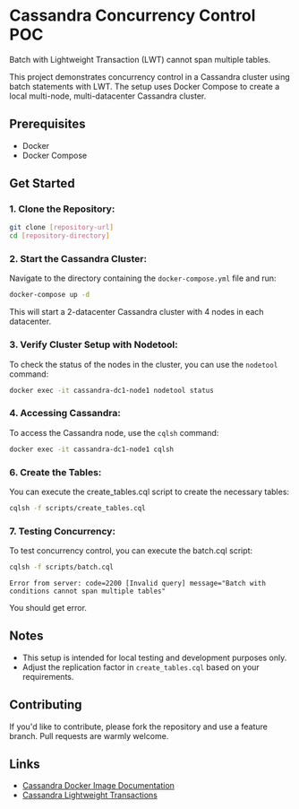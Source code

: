 # Cassandra Concurrency Control POC

Batch with Lightweight Transaction (LWT) cannot span multiple tables.

This project demonstrates concurrency control in a Cassandra cluster using batch statements with LWT. The setup uses Docker Compose to create a local multi-node, multi-datacenter Cassandra cluster.

## Prerequisites

- Docker
- Docker Compose

## Get Started

### 1. Clone the Repository:

```bash
git clone [repository-url]
cd [repository-directory]
```

### 2. Start the Cassandra Cluster:

Navigate to the directory containing the `docker-compose.yml` file and run:

```bash
docker-compose up -d
```

This will start a 2-datacenter Cassandra cluster with 4 nodes in each datacenter.

### 3. Verify Cluster Setup with Nodetool:

To check the status of the nodes in the cluster, you can use the `nodetool` command:

```bash
docker exec -it cassandra-dc1-node1 nodetool status
```

### 4. Accessing Cassandra:

To access the Cassandra node, use the `cqlsh` command:

```bash
docker exec -it cassandra-dc1-node1 cqlsh
```

### 6. Create the Tables:

You can execute the create_tables.cql script to create the necessary tables:

```bash
cqlsh -f scripts/create_tables.cql
````

### 7. Testing Concurrency:

To test concurrency control, you can execute the batch.cql script:

```bash
cqlsh -f scripts/batch.cql
```
```commandline
Error from server: code=2200 [Invalid query] message="Batch with conditions cannot span multiple tables"
```

You should get error.

## Notes

- This setup is intended for local testing and development purposes only.
- Adjust the replication factor in `create_tables.cql` based on your requirements.

## Contributing

If you'd like to contribute, please fork the repository and use a feature branch. Pull requests are warmly welcome.

## Links

- [Cassandra Docker Image Documentation](https://hub.docker.com/_/cassandra)
- [Cassandra Lightweight Transactions](https://docs.datastax.com/en/cql-oss/3.3/cql/cql_using/useInsertLWT.html)
